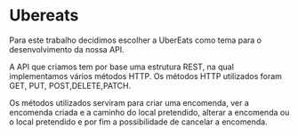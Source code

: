 # Ubereats

Para este trabalho decidimos escolher a UberEats como tema para o
desenvolvimento da nossa API.

A API que criamos tem por base uma estrutura REST, na qual implementamos
vários métodos HTTP. Os métodos HTTP utilizados foram GET, PUT,
POST,DELETE,PATCH.

Os métodos utilizados serviram para criar uma encomenda, ver a encomenda
criada e a caminho do local pretendido, alterar a encomenda ou o local
pretendido e por fim a possibilidade de cancelar a encomenda.
